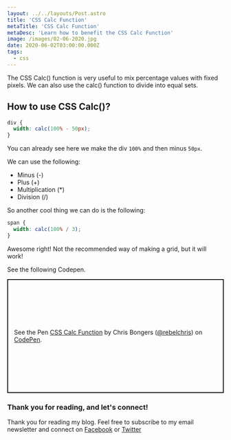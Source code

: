 ```yaml
---
layout: ../../layouts/Post.astro
title: 'CSS Calc Function'
metaTitle: 'CSS Calc Function'
metaDesc: 'Learn how to benefit the CSS Calc Function'
image: /images/02-06-2020.jpg
date: 2020-06-02T03:00:00.000Z
tags:
  - css
---
```


The CSS Calc() function is very useful to mix percentage values with fixed pixels.
We can also use the calc() function to divide into equal sets.

## How to use CSS Calc()?

```css
div {
  width: calc(100% - 50px);
}
```

You can already see here we make the div `100%` and then minus `50px`.

We can use the following:

- Minus (-)
- Plus (+)
- Multiplication (\*)
- Division (/)

So another cool thing we can do is the following:

```css
span {
  width: calc(100% / 3);
}
```

Awesome right! Not the recommended way of making a grid, but it will work!

See the following Codepen.

<p class="codepen" data-height="265" data-theme-id="dark" data-default-tab="css,result" data-user="rebelchris" data-slug-hash="VweZpPj" style="height: 265px; box-sizing: border-box; display: flex; align-items: center; justify-content: center; border: 2px solid; margin: 1em 0; padding: 1em;" data-pen-title="CSS Calc Function">
  <span>See the Pen <a href="https://codepen.io/rebelchris/pen/VweZpPj">
  CSS Calc Function</a> by Chris Bongers (<a href="https://codepen.io/rebelchris">@rebelchris</a>)
  on <a href="https://codepen.io">CodePen</a>.</span>
</p>
<script async src="https://static.codepen.io/assets/embed/ei.js"></script>

### Thank you for reading, and let's connect!

Thank you for reading my blog. Feel free to subscribe to my email newsletter and connect on [Facebook](https://www.facebook.com/DailyDevTipsBlog) or [Twitter](https://twitter.com/DailyDevTips1)
